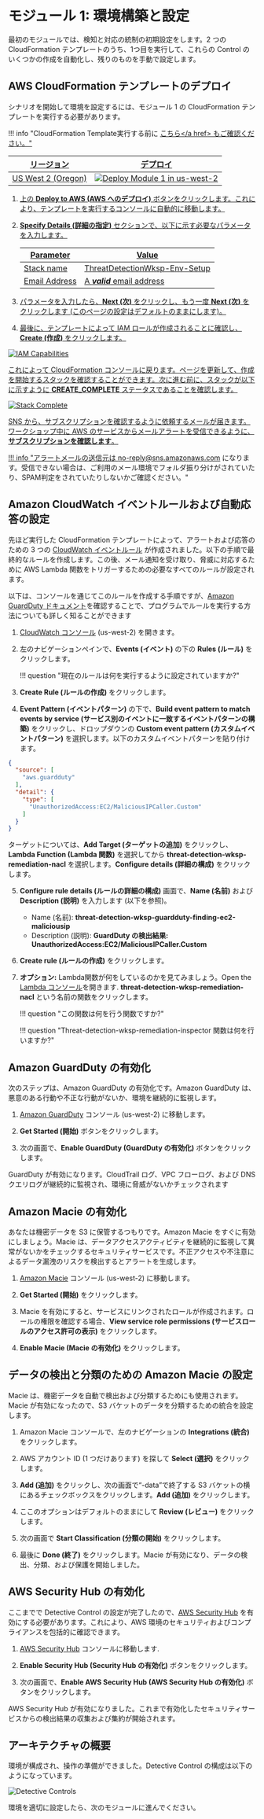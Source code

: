 # モジュール 1: 環境構築と設定

最初のモジュールでは、検知と対応の統制の初期設定をします。2 つの CloudFormation テンプレートのうち、1つ目を実行して、これらの Control のいくつかの作成を自動化し、残りのものを手動で設定します。

## AWS CloudFormation テンプレートのデプロイ

シナリオを開始して環境を設定するには、モジュール 1 の CloudFormation テンプレートを実行する必要があります。

!!! info "CloudFormation Template実行する前に <a href="https://github.com/aws-samples/aws-scaling-threat-detection-workshop/blob/master/templates/01-environment-setup-nom.yml" target="_blank">こちら</a href> もご確認ください。"

リージョン| デプロイ
------|-----
US West 2 (Oregon) | <a href="https://console.aws.amazon.com/cloudformation/home?region=us-west-2#/stacks/new?stackName=ThreatDetectionWksp-Env-Setup&templateURL=https://s3-us-west-2.amazonaws.com/sa-security-specialist-workshops-us-west-2/threat-detect-workshop/staging/01-environment-setup-nom.yml" target="_blank">![Deploy Module 1 in us-west-2](./images/deploy-to-aws.png)</a> 

1. 上の **Deploy to AWS (AWS へのデプロイ)** ボタンをクリックします。これにより、テンプレートを実行するコンソールに自動的に移動します。

2. **Specify Details (詳細の指定)** セクションで、以下に示す必要なパラメータを入力します。

	| Parameter | Value  |
	|---|---|
	| Stack name | ThreatDetectionWksp-Env-Setup  |
	| Email Address | A ***valid*** email address  |

3. パラメータを入力したら、**Next (次)** をクリックし、もう一度 **Next (次)** をクリックします (このページの設定はデフォルトのままにします)。

4. 最後に、テンプレートによって IAM ロールが作成されることに確認し、**Create (作成)** をクリックします。

![IAM Capabilities](./images/iam-capabilities.png)

これによって CloudFormation コンソールに戻ります。ページを更新して、作成を開始するスタックを確認することができます。次に進む前に、スタックが以下に示すように **CREATE_COMPLETE** ステータスであることを確認します。

![Stack Complete](./images/01-stack-complete.png)

SNS から、サブスクリプションを確認するように依頼するメールが届きます。ワークショップ中に AWS のサービスからメールアラートを受信できるように、**サブスクリプションを確認します**。

!!! info "アラートメールの送信元は <no-reply@sns.amazonaws.com> になります。受信できない場合は、ご利用のメール環境でフォルダ振り分けがされていたり、SPAM判定をされていたりしないかご確認ください。"

## Amazon CloudWatch イベントルールおよび自動応答の設定

先ほど実行した CloudFormation テンプレートによって、アラートおよび応答のための 3 つの <a href="https://docs.aws.amazon.com/AmazonCloudWatch/latest/events/WhatIsCloudWatchEvents.html" target="_blank">CloudWatch イベントルール</a> が作成されました。以下の手順で最終的なルールを作成します。この後、メール通知を受け取り、脅威に対応するために AWS Lambda 関数をトリガーするための必要なすべてのルールが設定されます。

以下は、コンソールを通じてこのルールを作成する手順ですが、<a href="http://docs.aws.amazon.com/guardduty/latest/ug/guardduty_findings_cloudwatch.html" target="_blank">Amazon GuardDuty ドキュメント</a>を確認することで、プログラムでルールを実行する方法についても詳しく知ることができます

1.	<a href="https://us-west-2.console.aws.amazon.com/cloudwatch/home?region=us-west-2" target="_blank">CloudWatch コンソール</a> (us-west-2) を開きます。
2.	左のナビゲーションペインで、**Events (イベント)** の下の **Rules (ルール)** をクリックします。

	!!! question "現在のルールは何を実行するように設定されていますか?"

3.	**Create Rule (ルールの作成)** をクリックします。

4.	**Event Pattern (イベントパターン)** の下で、**Build event pattern to match events by service (サービス別のイベントに一致するイベントパターンの構築)** をクリックし、ドロップダウンの **Custom event pattern (カスタムイベントパターン)** を選択します。以下のカスタムイベントパターンを貼り付けます。

```json
{
  "source": [
	"aws.guardduty"
  ],
  "detail": {
	"type": [
	  "UnauthorizedAccess:EC2/MaliciousIPCaller.Custom"
	]
  }
}
```
ターゲットについては、**Add Target (ターゲットの追加)** をクリックし、**Lambda Function (Lambda 関数)** を選択してから **threat-detection-wksp-remediation-nacl** を選択します。**Configure details (詳細の構成)** をクリックします。

5.	**Configure rule details (ルールの詳細の構成)** 画面で、**Name (名前)** および **Description (説明)** を入力します (以下を参照)。
    * Name (名前): **threat-detection-wksp-guardduty-finding-ec2-maliciousip**
    * Description (説明): **GuardDuty の検出結果: UnauthorizedAccess:EC2/MaliciousIPCaller.Custom**
6.  **Create rule (ルールの作成)** をクリックします。
7.	**オプション:** Lambda関数が何をしているのかを見てみましょう。Open the <a href="https://us-west-2.console.aws.amazon.com/lambda/home?region=us-west-2" target="_blank">Lambda コンソール</a>を開きます. **threat-detection-wksp-remediation-nacl** という名前の関数をクリックします。

    !!! question "この関数は何を行う関数ですか?"

    !!! question "Threat-detection-wksp-remediation-inspector 関数は何を行いますか?"

## Amazon GuardDuty の有効化

次のステップは、Amazon GuardDuty の有効化です。Amazon GuardDuty は、悪意のある行動や不正な行動がないか、環境を継続的に監視します。

1.	<a href="https://us-west-2.console.aws.amazon.com/guardduty/home?region=us-west-2" target="_blank">Amazon GuardDuty</a> コンソール (us-west-2) に移動します。

2.	**Get Started (開始)** ボタンをクリックします。

3.	次の画面で、**Enable GuardDuty (GuardDuty の有効化)** ボタンをクリックします。

GuardDuty が有効になります。CloudTrail ログ、VPC フローログ、および DNS クエリログが継続的に監視され、環境に脅威がないかチェックされます

## Amazon Macie の有効化

あなたは機密データを S3 に保管するつもりです。Amazon Macie をすぐに有効にしましょう。Macie は、データアクセスアクティビティを継続的に監視して異常がないかをチェックするセキュリティサービスです。不正アクセスや不注意によるデータ漏洩のリスクを検出するとアラートを生成します。

1.	<a href="https://us-west-2.redirection.macie.aws.amazon.com/" target="_blank">Amazon Macie</a> コンソール (us-west-2) に移動します。

2.	**Get Started (開始)** をクリックします。

3.	Macie を有効にすると、サービスにリンクされたロールが作成されます。ロールの権限を確認する場合、**View service role permissions (サービスロールのアクセス許可の表示)** をクリックします。

4.	**Enable Macie (Macie の有効化)** をクリックします。

## データの検出と分類のための Amazon Macie の設定

Macie は、機密データを自動で検出および分類するためにも使用されます。Macie が有効になったので、S3 バケットのデータを分類するための統合を設定します。

1.	Amazon Macie コンソールで、左のナビゲーションの **Integrations (統合)** をクリックします。

2.	AWS アカウント ID (1 つだけあります) を探して **Select (選択)** をクリックします。

3.  **Add (追加)** をクリックし、次の画面で“-data”で終了する S3 バケットの横にあるチェックボックスをクリックします。**Add (追加)** をクリックします。

4.  ここのオプションはデフォルトのままにして **Review (レビュー)** をクリックします。

5.  次の画面で **Start Classification (分類の開始)** をクリックします。

6.  最後に **Done (終了)** をクリックします。Macie が有効になり、データの検出、分類、および保護を開始しました。

## AWS Security Hub の有効化

ここまでで Detective Control の設定が完了したので、<a href="https://aws.amazon.com/security-hub/" target="_blank">AWS Security Hub</a> を有効にする必要があります。これにより、AWS 環境のセキュリティおよびコンプライアンスを包括的に確認できます。

1.	<a href="https://us-west-2.console.aws.amazon.com/securityhub/home?region=us-west-2#" target="_blank">AWS Security Hub</a> コンソールに移動します.

2.  **Enable Security Hub (Security Hub の有効化)** ボタンをクリックします。

3.	次の画面で、**Enable AWS Security Hub (AWS Security Hub の有効化)** ボタンをクリックします。

AWS Security Hub が有効になりました。これまで有効化したセキュリティサービスからの検出結果の収集および集約が開始されます。

## アーキテクチャの概要

環境が構成され、操作の準備ができました。Detective Control の構成は以下のようになっています。

![Detective Controls](./images/01-diagram-module-1.png)

環境を適切に設定したら、次のモジュールに進んでください。
